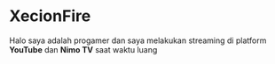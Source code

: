 # XecionFire

Halo saya adalah progamer dan saya melakukan streaming di platform **YouTube** dan **Nimo TV** saat waktu luang
